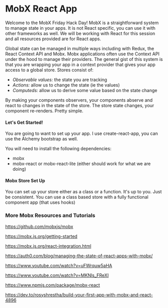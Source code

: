 # MobX React App

Welcome to the MobX Friday Hack Day! MobX is a straightforward system to manage state in your apps. It is not React specific, you can use it with other frameworks as well. We will be working with React for this session and all resources provided are for React apps.

Global state can be managed in multiple ways including with Redux, the React Context API and Mobx. Mobx applications often use the Context API under the hood to manage their providers. The general gist of this system is that you are wrapping your app in a context provider that gives your app access to a global store. Stores consist of: 
 - <em>Observable values:</em> the state you are tracking 
 - <em>Actions:</em> allow us to change the state (ie the values)
 - <em>Computeds:</em> allow us to derive some value based on 
the state change

By making your components observers, your components abserve and react to changes in the state of the store. The store state changes, your component re-renders. Pretty simple.


#### Let's Get Started!

You are going to want to set up your app. I use create-react-app, you can use the Alchemy bootstrap as well.

You will need to install the following dependencies: 
 - mobx
 - mobx-react or mobx-react-lite (either should work for what we are doing)

 #### Mobx Store Set Up

 You can set up your store either as a class or a function. It's up to you. Just be consistent. You can use a class based store with a fully functional component app (that uses hooks) 

### More Mobx Resources and Tutorials

https://github.com/mobxjs/mobx

https://mobx.js.org/getting-started

https://mobx.js.org/react-integration.html

https://auth0.com/blog/managing-the-state-of-react-apps-with-mobx/

https://www.youtube.com/watch?v=uFWrquw5aHA

https://www.youtube.com/watch?v=MKNls_FReXI

https://www.npmjs.com/package/mobx-react

https://dev.to/rosyshrestha/build-your-first-app-with-mobx-and-react-4896


